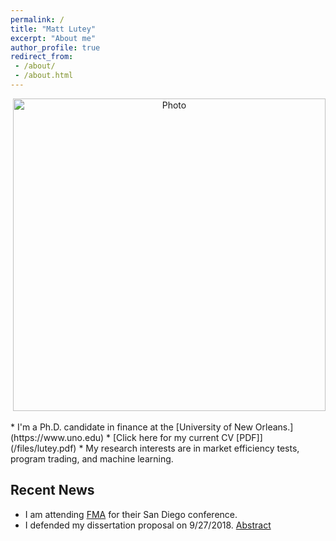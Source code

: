```yaml
---
permalink: /
title: "Matt Lutey"
excerpt: "About me"
author_profile: true
redirect_from:
 - /about/
 - /about.html
---
```

<p align="center">
  <img src="https://yetul.github.io/files/conference1.jpg?raw=true" alt="Photo" style="width: 500px;"/>
</p>
<!-- <p align="center">
  <img src="https://yetul.github.io/files/HS.jpg?raw=true" alt="Photo" style="width: 500px;"/>
</p> -->
* I'm a Ph.D. candidate in finance at the [University of New Orleans.](https://www.uno.edu)
* [Click here for my current CV [PDF]](/files/lutey.pdf)
 <!-- * I'm a Ph.D. candidate in finance at the [University of New Orleans](https://www.uno.edu) [Curriculum Vitae](/files/lutey.pdf) My Doctoral Advisor is [Neal Maroney](http://www.uno.edu/coba/EconomicsFinance/FacultyStaff/NMaroney.aspx). -->
 <!-- * I graduated with my Bachelors of Science and Masters in Business Administration from [Northern Michigan University](https://www.nmu.edu) -->
<!--* I published in Cabel's listed journals while attending my MBA [[Recent Publication]](/files/lutey2.pdf)-->
* My research interests are in market efficiency tests, program trading, and machine learning.
 <!-- [[Current Research]](/workingpapers)<!--[Working Papers](/workingpapers) -->
<!-- * Please [contact](/contact) me if you are interested in working together. -->  
<!-- [conferences](/conferences), [service](/service), and [contact info](/contact)  -->

<!-- * I'm interested in collaborating with other students and scholars for new works including game theory, corporate finance, market efficiency, and other studies. Please [contact](/contact) me if you are interested in working together. -->

## Recent News
* I am attending [FMA](http://fma.org) for their San Diego conference.
* I defended my dissertation proposal on 9/27/2018. [Abstract](/workingpapers)
